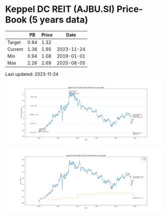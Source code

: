 # Keppel DC REIT (AJBU.SI) Price-Book (5 years data)

|     | PB   | Price | Date       |
|-----|------|-------|------------|
| Target | 0.94 | 1.32  |  |
| Current | 1.36 | 1.90  | 2023-11-24 |
| Min | 0.94 | 1.08  | 2019-01-01 |
| Max | 2.26 | 2.69  | 2020-08-05 |

Last updated: 2023-11-24

![Plot of Price-Book ratio for Keppel DC REIT (AJBU.SI)](AJBU_pb_5.png)

![Plot of Price with NAV for Keppel DC REIT (AJBU.SI)](AJBU_price_nav_5.png)
